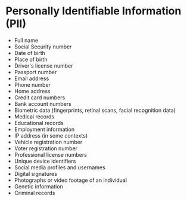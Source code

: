 # Personally Identifiable Information (PII)

- Full name
- Social Security number
- Date of birth
- Place of birth
- Driver's license number
- Passport number
- Email address
- Phone number
- Home address
- Credit card numbers
- Bank account numbers
- Biometric data (fingerprints, retinal scans, facial recognition data)
- Medical records
- Educational records
- Employment information
- IP address (in some contexts)
- Vehicle registration number
- Voter registration number
- Professional license numbers
- Unique device identifiers
- Social media profiles and usernames
- Digital signatures
- Photographs or video footage of an individual
- Genetic information
- Criminal records